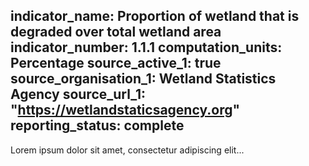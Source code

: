 indicator_name: Proportion of wetland that is degraded over total wetland area
indicator_number: 1.1.1
computation_units: Percentage
source_active_1: true
source_organisation_1: Wetland Statistics Agency
source_url_1: "https://wetlandstaticsagency.org"
reporting_status: complete
---
Lorem ipsum dolor sit amet, consectetur adipiscing elit...